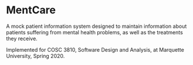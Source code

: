 # MentCare
A mock patient information system designed to maintain information about patients suffering from mental health problems, as well as the treatments they receive.

Implemented for COSC 3810, Software Design and Analysis, at Marquette University, Spring 2020.
